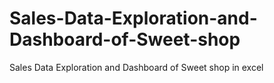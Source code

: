 # Sales-Data-Exploration-and-Dashboard-of-Sweet-shop
Sales Data Exploration and Dashboard of Sweet shop in excel 
